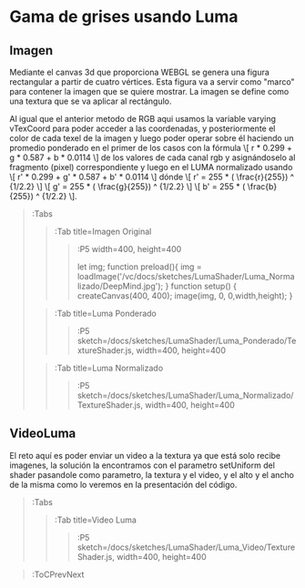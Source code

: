 <style TYPE="text/css">
code.has-jax {font: inherit; font-size: 100%; background: inherit; border: inherit;}
</style>
<script type="text/x-mathjax-config">
MathJax.Hub.Config({
    tex2jax: {
        inlineMath: [['$','$'], ['\\(','\\)']],
        skipTags: ['script', 'noscript', 'style', 'textarea', 'pre'] // removed 'code' entry
    }
});
MathJax.Hub.Queue(function() {
    var all = MathJax.Hub.getAllJax(), i;
    for(i = 0; i < all.length; i += 1) {
        all[i].SourceElement().parentNode.className += ' has-jax';
    }
});
</script>
<script type="text/javascript" src="https://cdnjs.cloudflare.com/ajax/libs/mathjax/2.7.4/MathJax.js?config=TeX-AMS_HTML-full"></script>

# Gama de grises usando Luma

## Imagen

Mediante el canvas 3d que proporciona WEBGL se genera una figura rectangular a partir de cuatro vértices. Esta figura va a servir como "marco" para contener la imagen que se quiere mostrar. La imagen se define como una textura que se va aplicar al rectángulo.

Al igual que el anterior metodo de RGB aqui usamos la variable varying vTexCoord  para poder acceder a las coordenadas, y posteriormente el color de cada texel de la imagen y luego poder operar sobre él haciendo un promedio ponderado en el primer de los casos con la fórmula \\[ r * 0.299 + g * 0.587 + b * 0.0114 \\] de los valores de cada canal rgb y asignándoselo al fragmento (pixel) correspondiente y luego en el LUMA normalizado usando \\[ r' * 0.299 + g' * 0.587 + b' * 0.0114 \\] dónde \\[ r' = 255 * ( \frac{r}{255}) ^ {1/2.2} \\] \\[ g' = 255 * ( \frac{g}{255}) ^ {1/2.2} \\] \\[ b' = 255 * ( \frac{b}{255}) ^ {1/2.2} \\].

> :Tabs
> > :Tab title=Imagen Original
> > >
> > > :P5 width=400, height=400
> > >
> > > let img;
> > > function preload(){
> > >   img = loadImage('/vc/docs/sketches/LumaShader/Luma_Normalizado/DeepMind.jpg');
> > >}
> > > function setup() {
> > >   createCanvas(400, 400);
> > >   image(img, 0, 0,width,height);
> > > }
> 
> > :Tab title=Luma Ponderado
> > >
> > > :P5 sketch=/docs/sketches/LumaShader/Luma_Ponderado/TextureShader.js, width=400, height=400
> 
> > :Tab title=Luma Normalizado
> > >
> > > :P5 sketch=/docs/sketches/LumaShader/Luma_Normalizado/TextureShader.js, width=400, height=400
> >

## VideoLuma

El reto aquí es poder enviar un video a la textura ya que está solo recibe imagenes, la solución la encontramos con el parametro setUniform del shader pasandole como parametro, la textura y el video, y el alto y el ancho de la misma como lo veremos en la presentación del código.

> :Tabs
> > :Tab title=Video Luma
> > >
> > > :P5 sketch=/docs/sketches/LumaShader/Luma_Video/TextureShader.js, width=400, height=400
> 

> :ToCPrevNext
